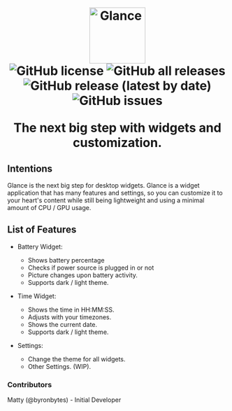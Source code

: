 <h1 align="center">
   <img src="https://user-images.githubusercontent.com/53088136/145693921-000a8b73-25ff-4ec1-b1e3-f79c9139a612.png" alt="Glance" height="128" /><br>
  <img alt="GitHub license" src="https://img.shields.io/github/license/litetools/Glance?style=flat-square"> <img alt="GitHub all releases" src="https://img.shields.io/github/downloads/LiteTools/Glance/total?style=flat-square"> <img alt="GitHub release (latest by date)" src="https://img.shields.io/github/v/release/LiteTools/Glance?style=flat-square"> <img alt="GitHub issues" src="https://img.shields.io/github/issues/LiteTools/Glance?style=flat-square">
  
**The next big step with widgets and customization.** 


## Intentions
Glance is the next big step for desktop widgets.  Glance is a widget application that has many features and settings, so you can customize it to your heart's content while still being lightweight and using a minimal amount of CPU / GPU usage.


## List of Features

- Battery Widget:
  - Shows battery percentage
  - Checks if power source is plugged in or not
  - Picture changes upon battery activity.
  - Supports dark / light theme.

- Time Widget:
  - Shows the time in HH:MM:SS.
  - Adjusts with your timezones.
  - Shows the current date.
  - Supports dark / light theme.

- Settings:
  - Change the theme for all widgets.
  - Other Settings. (WIP).


### Contributors

Matty (@byronbytes) - Initial Developer
